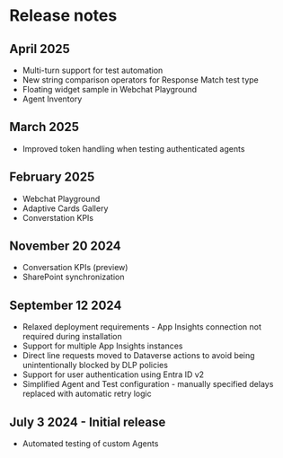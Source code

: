 # Release notes

## April 2025
- Multi-turn support for test automation
- New string comparison operators for Response Match test type
- Floating widget sample in Webchat Playground
- Agent Inventory

## March 2025
- Improved token handling when testing authenticated agents

## February 2025
- Webchat Playground
- Adaptive Cards Gallery
- Converstation KPIs

## November 20 2024
- Conversation KPIs (preview)
- SharePoint synchronization

## September 12 2024 
- Relaxed deployment requirements - App Insights connection not required during installation
- Support for multiple App Insights instances
- Direct line requests moved to Dataverse actions to avoid being unintentionally blocked by DLP policies
- Support for user authentication using Entra ID v2
- Simplified Agent and Test configuration - manually specified delays replaced with automatic retry logic

## July 3 2024 - Initial release
- Automated testing of custom Agents
